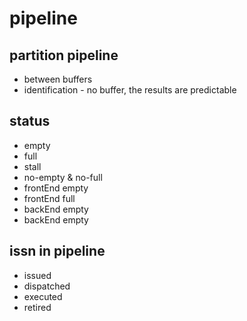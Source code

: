 pipeline
=============

partition pipeline
-------------------- 

- between buffers
- identification - no buffer, the results are predictable


status
-----------------

- empty
- full
- stall
- no-empty & no-full
- frontEnd empty
- frontEnd full
- backEnd empty
- backEnd empty


issn in pipeline
--------------------

- issued
- dispatched
- executed
- retired


